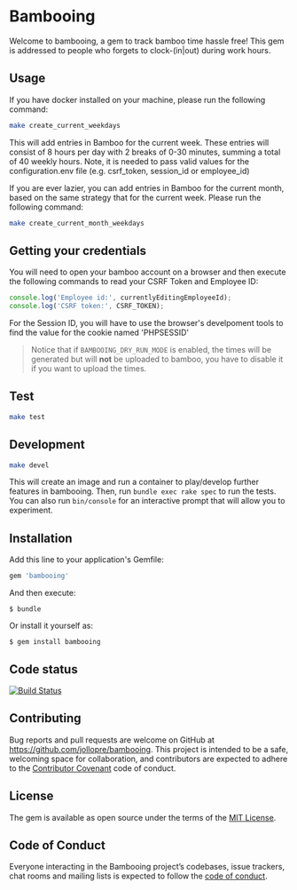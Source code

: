 # Bambooing

Welcome to bambooing, a gem to track bamboo time hassle free! This gem is addressed to people who forgets to clock-(in|out) during work hours.

## Usage

If you have docker installed on your machine, please run the following command:
```bash
make create_current_weekdays
```

This will add entries in Bamboo for the current week. These entries will consist of 8 hours per day with 2 breaks of 0-30 minutes, summing a total of 40 weekly hours. Note, it is needed to pass valid values for the configuration.env file (e.g. csrf_token, session_id or employee_id)

If you are ever lazier, you can add entries in Bamboo for the current month, based on the same strategy that for the current week. Please run the following command:
```bash
make create_current_month_weekdays
```

## Getting your credentials

You will need to open your bamboo account on a browser and then execute the following commands to read your CSRF Token and Employee ID:
```js
console.log('Employee id:', currentlyEditingEmployeeId);
console.log('CSRF token:', CSRF_TOKEN);
```

For the Session ID, you will have to use the browser's develpoment tools to find the value for the cookie named 'PHPSESSID' 

 > Notice that if `BAMBOOING_DRY_RUN_MODE` is enabled, the times will be generated but will **not** be uploaded to bamboo, you have to disable it if you want to upload the times.

## Test

```bash
make test
```

## Development

```bash
make devel
```

This will create an image and run a container to play/develop further features in bambooing. Then, run `bundle exec rake spec` to run the tests. You can also run `bin/console` for an interactive prompt that will allow you to experiment.

## Installation

Add this line to your application's Gemfile:

```ruby
gem 'bambooing'
```

And then execute:

    $ bundle

Or install it yourself as:

    $ gem install bambooing
    
## Code status

[![Build Status](https://travis-ci.com/jollopre/bambooing.svg?branch=master)](https://travis-ci.com/jollopre/bambooing)

## Contributing

Bug reports and pull requests are welcome on GitHub at https://github.com/jollopre/bambooing. This project is intended to be a safe, welcoming space for collaboration, and contributors are expected to adhere to the [Contributor Covenant](http://contributor-covenant.org) code of conduct.

## License

The gem is available as open source under the terms of the [MIT License](https://opensource.org/licenses/MIT).

## Code of Conduct

Everyone interacting in the Bambooing project’s codebases, issue trackers, chat rooms and mailing lists is expected to follow the [code of conduct](https://github.com/[USERNAME]/bambooing/blob/master/CODE_OF_CONDUCT.md).
